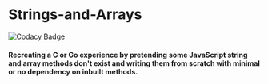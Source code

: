 # Strings-and-Arrays

[![Codacy Badge](https://api.codacy.com/project/badge/Grade/ee90c9de1cb6496996760d6b3460b24b)](https://app.codacy.com/gh/VictorMaria/Strings-and-Arrays?utm_source=github.com&utm_medium=referral&utm_content=VictorMaria/Strings-and-Arrays&utm_campaign=Badge_Grade_Settings)

#### Recreating a C or Go experience by pretending some JavaScript string and array methods don't exist and writing them from scratch with minimal or no dependency on inbuilt methods.
